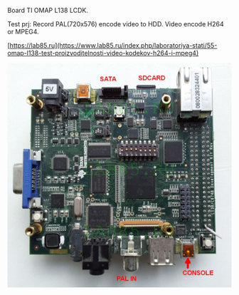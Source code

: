 Board TI OMAP L138 LCDK.

Test prj: Record PAL(720x576) encode video to HDD.
Video encode H264 or MPEG4.

[https://lab85.ru](https://www.lab85.ru/index.php/laboratoriya-stati/55-omap-l138-test-proizvoditelnosti-video-kodekov-h264-i-mpeg4)

<img src="./OMAP_L138_LCDK_BOARD_1_1.jpg" width="900">
